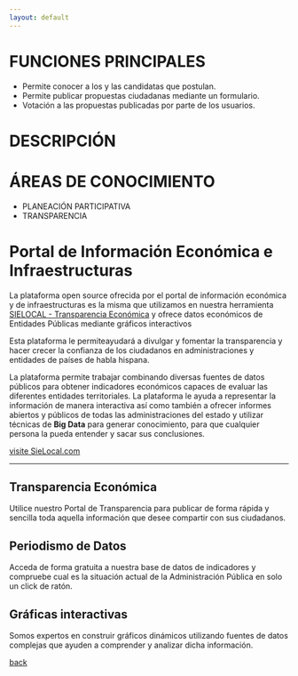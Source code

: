 ```yaml
---
layout: default
---
```


# FUNCIONES PRINCIPALES
 * Permite conocer a los y las candidatas que postulan.
 * Permite publicar propuestas ciudadanas mediante un formulario.
 * Votación a las propuestas publicadas por parte de los usuarios.

# DESCRIPCIÓN


# ÁREAS DE CONOCIMIENTO
 * PLANEACIÓN PARTICIPATIVA
 * TRANSPARENCIA

# [](#header-PIEI)Portal de Información Económica e Infraestructuras

La plataforma open source ofrecida por el portal de información económica y de infraestructuras es la misma que utilizamos en nuestra herramienta [SIELOCAL - Transparencia Económica](https://http://sielocal.com) y ofrece datos económicos de Entidades Públicas mediante gráficos interactivos

Esta plataforma le permiteayudará a divulgar y fomentar la transparencia y hacer crecer la confianza de los ciudadanos en administraciones y entidades de países de habla hispana. 

La plataforma permite trabajar combinando diversas fuentes de datos públicos para obtener indicadores económicos capaces de evaluar las diferentes entidades territoriales. La plataforma le ayuda a representar la información de manera interactiva así como también a ofrecer informes abiertos y públicos de todas las administraciones del estado y utilizar técnicas de **Big Data** para generar conocimiento, para que cualquier persona la pueda entender y sacar sus conclusiones.

[visite SieLocal.com](http://sielocal.com)



* * *
## [](#header-Transparencia)Transparencia Económica
Utilice nuestro Portal de Transparencia para publicar de forma rápida y sencilla toda aquella información que desee compartir con sus ciudadanos.

## [](#header-Periodismo)Periodismo de Datos
Acceda de forma gratuita a nuestra base de datos de indicadores y compruebe cual es la situación actual de la Administración Pública en solo un click de ratón.

## [](#header-Graficas)Gráficas interactivas
Somos expertos en construir gráficos dinámicos utilizando fuentes de datos complejas que ayuden a comprender y analizar dicha información.



[back](./)

